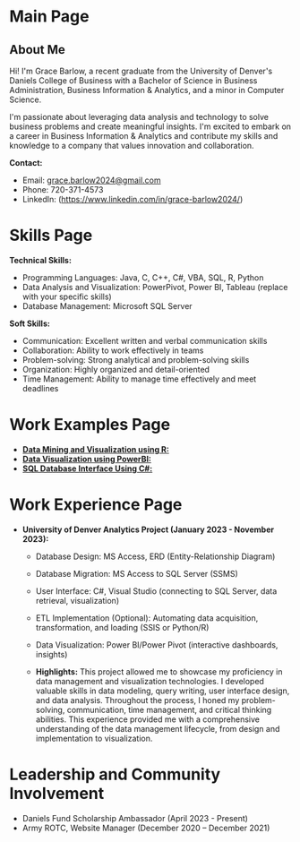 # Main Page

## About Me

Hi! I'm Grace Barlow, a recent graduate from the University of Denver's Daniels College of Business with a Bachelor of Science in Business Administration, Business Information & Analytics, and a minor in Computer Science. 

I'm passionate about leveraging data analysis and technology to solve business problems and create meaningful insights. I'm excited to embark on a career in Business Information & Analytics and contribute my skills and knowledge to a company that values innovation and collaboration.

**Contact:**

* Email: grace.barlow2024@gmail.com
* Phone: 720-371-4573
* LinkedIn: (https://www.linkedin.com/in/grace-barlow2024/)


# Skills Page

**Technical Skills:**

* Programming Languages: Java, C, C++, C#, VBA, SQL, R, Python
* Data Analysis and Visualization: PowerPivot, Power BI, Tableau (replace with your specific skills)
* Database Management: Microsoft SQL Server

**Soft Skills:**

* Communication: Excellent written and verbal communication skills
* Collaboration: Ability to work effectively in teams
* Problem-solving: Strong analytical and problem-solving skills
* Organization: Highly organized and detail-oriented
* Time Management: Ability to manage time effectively and meet deadlines

# Work Examples Page

* **[Data Mining and Visualization using R:](https://rpubs.com/GraceBarlow/1157487)** 
* **[Data Visualization using PowerBI:](https://acrobat.adobe.com/link/review?uri=urn:aaid:scds:US:bdc1063d-15a8-3dab-bdb5-784712680a8c)** 
* **[SQL Database Interface Using C#:](https://github.com/GraceBarlow/DatabaseInterface)**

# Work Experience Page

* **University of Denver Analytics Project (January 2023 - November 2023):**
  
  * Database Design: MS Access, ERD (Entity-Relationship Diagram)
  * Database Migration: MS Access to SQL Server (SSMS)
  * User Interface: C#, Visual Studio (connecting to SQL Server, data retrieval, visualization)
  * ETL Implementation (Optional): Automating data acquisition, transformation, and loading (SSIS or Python/R)
  * Data Visualization: Power BI/Power Pivot (interactive dashboards, insights)
 
  * **Highlights:** This project allowed me to showcase my proficiency in data management and visualization technologies. I developed valuable skills in data modeling, query writing, user interface design, and data analysis. Throughout the process, I honed my problem-solving, communication, time management, and critical thinking abilities. This experience provided me with a comprehensive understanding of the data management lifecycle, from design and implementation to visualization.

# Leadership and Community Involvement
- Daniels Fund Scholarship Ambassador (April 2023 - Present)
- Army ROTC, Website Manager (December 2020 – December 2021)
